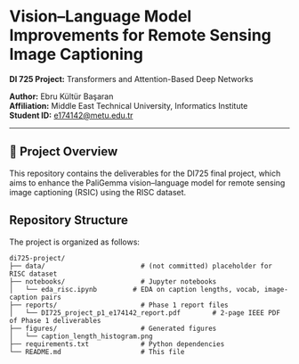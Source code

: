 # Vision–Language Model Improvements for Remote Sensing Image Captioning  
**DI 725 Project:** Transformers and Attention-Based Deep Networks

**Author:** Ebru Kültür Başaran  
**Affiliation:** Middle East Technical University, Informatics Institute  
**Student ID:** e174142@metu.edu.tr  

---

## 📖 Project Overview  
This repository contains the deliverables for the DI725 final project, which aims to enhance the PaliGemma vision–language model for remote sensing image captioning (RSIC) using the RISC dataset.  


## Repository Structure

The project is organized as follows:

```text
di725-project/
├── data/                        # (not committed) placeholder for RISC dataset
├── notebooks/                   # Jupyter notebooks
│   └── eda_risc.ipynb         # EDA on caption lengths, vocab, image-caption pairs
├── reports/                     # Phase 1 report files
│   └── DI725_project_p1_e174142_report.pdf        # 2‑page IEEE PDF of Phase 1 deliverables
├── figures/                     # Generated figures
│   └── caption_length_histogram.png
├── requirements.txt             # Python dependencies
└── README.md                    # This file
